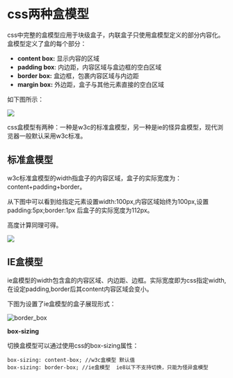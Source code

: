 # css两种盒模型

css中完整的盒模型应用于块级盒子，内联盒子只使用盒模型定义的部分内容化。盒模型定义了盒的每个部分：

- **content box:** 显示内容的区域
- **padding box**: 内边距，内容区域与盒边框的空白区域
- **border box:** 盒边框，包裹内容区域与内边距
- **margin box:** 外边距，盒子与其他元素直接的空白区域

如下图所示：

![](E:\GitHub\studyNotes\前端\assets\box.png)

css盒模型有两种：一种是w3c的标准盒模型，另一种是ie的怪异盒模型，现代浏览器一般默认采用w3c标准。

## 标准盒模型

w3c标准盒模型的width指盒子的内容区域，盒子的实际宽度为：content+padding+border。

从下图中可以看到给指定元素设置width:100px,内容区域始终为100px,设置padding:5px;border:1px 后盒子的实际宽度为112px。

高度计算同理可得。

![](E:\GitHub\studyNotes\前端\assets\content_box.png)



## IE盒模型

ie盒模型的width包含盒的内容区域、内边距、边框。实际宽度即为css指定width,在设定padding,border后其content内容区域会变小。

下图为设置了ie盒模型的盒子展现形式：

![border_box](E:\GitHub\studyNotes\前端\assets\border_box.png)



**box-sizing**

切换盒模型可以通过使用css的box-sizing属性：

```
box-sizing: content-box; //w3c盒模型 默认值
box-sizing: border-box; //ie盒模型  ie8以下不支持切换，只能为怪异盒模型
```

